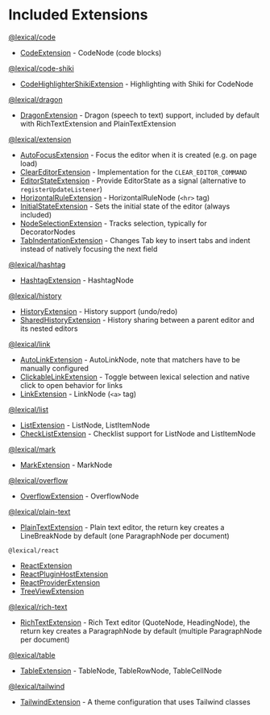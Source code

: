 # Included Extensions

[@lexical/code](/docs/api/modules/lexical_code)

- [CodeExtension](/docs/api/modules/lexical_code#codeextension) - CodeNode (code blocks)

[@lexical/code-shiki](/docs/api/modules/lexical_code_-_shiki)

- [CodeHighlighterShikiExtension](/docs/api/modules/lexical_code_shiki#codehighlightershikiextension) - Highlighting with Shiki for CodeNode

[@lexical/dragon](/docs/api/modules/lexical_dragon)

- [DragonExtension](/docs/api/modules/lexical_dragon#dragonextension) - Dragon (speech to text) support, included by default with RichTextExtension and PlainTextExtension

[@lexical/extension](/docs/api/modules/lexical_extension)

- [AutoFocusExtension](/docs/api/modules/lexical_extension#autofocusextension) - Focus the editor when it is created (e.g. on page load)
- [ClearEditorExtension](/docs/api/modules/lexical_extension#cleareditorextension) - Implementation for the `CLEAR_EDITOR_COMMAND`
- [EditorStateExtension](/docs/api/modules/lexical_extension#editorstateextension) - Provide EditorState as a signal (alternative to `registerUpdateListener`)
- [HorizontalRuleExtension](/docs/api/modules/lexical_extension#horizontalruleextension) - HorizontalRuleNode (`<hr>` tag)
- [InitialStateExtension](/docs/api/modules/lexical_extension#initialstateextension) - Sets the initial state of the editor (always included)
- [NodeSelectionExtension](/docs/api/modules/lexical_extension#nodeselectionextension) - Tracks selection, typically for DecoratorNodes
- [TabIndentationExtension](/docs/api/modules/lexical_extension#tabindentationextension) - Changes Tab key to insert tabs and indent instead of natively focusing the next field

[@lexical/hashtag](/docs/api/modules/lexical_hashtag)

- [HashtagExtension](/docs/api/modules/lexical_hashtag#hashtagextension) - HashtagNode

[@lexical/history](/docs/api/modules/lexical_history)

- [HistoryExtension](/docs/api/modules/lexical_history#historyextension) - History support (undo/redo)
- [SharedHistoryExtension](/docs/api/modules/lexical_history#sharedhistoryextension) - History sharing between a parent editor and its nested editors

[@lexical/link](/docs/api/modules/lexical_link)

- [AutoLinkExtension](/docs/api/modules/lexical_link#autolinkextension) - AutoLinkNode, note that matchers have to be manually configured
- [ClickableLinkExtension](/docs/api/modules/lexical_link#clickablelinkextension) - Toggle between lexical selection and native click to open behavior for links
- [LinkExtension](/docs/api/modules/lexical_link#linkextension) - LinkNode (`<a>` tag)

[@lexical/list](/docs/api/modules/lexical_list)

- [ListExtension](/docs/api/modules/lexical_list#listextension) - ListNode, ListItemNode
- [CheckListExtension](/docs/api/modules/lexical_list#checklistextension) - Checklist support for ListNode and ListItemNode

[@lexical/mark](/docs/api/modules/lexical_mark)

- [MarkExtension](/docs/api/modules/lexical_mark#markextension) - MarkNode

[@lexical/overflow](/docs/api/modules/lexical_overflow)

- [OverflowExtension](/docs/api/modules/lexical_overflow#overflowextension) - OverflowNode

[@lexical/plain-text](/docs/api/modules/lexical_plain_text)

- [PlainTextExtension](/docs/api/modules/lexical_plain_text#plaintextextension) - Plain text editor, the return key creates a LineBreakNode by default (one ParagraphNode per document)

`@lexical/react`

- [ReactExtension](/docs/api/modules/lexical_react_ReactExtension#reactextension)
- [ReactPluginHostExtension](/docs/api/modules/lexical_react_ReactPluginHostExtension#reactpluginhostextension)
- [ReactProviderExtension](/docs/api/modules/lexical_react_ReactProviderExtension#reactproviderextension)
- [TreeViewExtension](/docs/api/modules/lexical_react_TreeViewExtension#treeviewextension)

[@lexical/rich-text](/docs/api/modules/lexical_rich_text)

- [RichTextExtension](/docs/api/modules/lexical_rich_text#richtextextension) - Rich Text editor (QuoteNode, HeadingNode), the return key creates a ParagraphNode by default (multiple ParagraphNode per document)

[@lexical/table](/docs/api/modules/lexical_table)

- [TableExtension](/docs/api/modules/lexical_table#tableextension) - TableNode, TableRowNode, TableCellNode

[@lexical/tailwind](/docs/api/modules/lexical_tailwind)

- [TailwindExtension](/docs/api/modules/lexical_tailwind#tailwindextension) - A theme configuration that uses Tailwind classes
